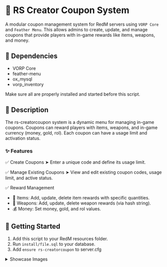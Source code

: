 # 🎫 RS Creator Coupon System
A modular coupon management system for RedM servers using `VORP Core` and `Feather Menu`. This allows admins to create, update, and manage coupons that provide players with in-game rewards like items, weapons, and money.

## 🧩 Dependencies
 - VORP Core
 - feather-menu
 - ox_mysql
 - vorp_inventory

Make sure all are properly installed and started before this script.

## 📝 Description
The rs-creatorcoupon system is a dynamic menu for managing in-game coupons. Coupons can reward players with items, weapons, and in-game currency (money, gold, rol). Each coupon can have a usage limit and activation status.

### ✨ Features
✅ Create Coupons
➤ Enter a unique code and define its usage limit.

✅ Manage Existing Coupons
➤ View and edit existing coupon codes, usage limit, and active status.

✅ Reward Management
  - 🧱 Items: Add, update, delete item rewards with specific quantities.
  - 🔫 Weapons: Add, update, delete weapon rewards (via hash string).
  - 💰 Money: Set money, gold, and rol values.

## 🚀 Getting Started
  1. Add this script to your RedM resources folder.
  2. Run `install/file.sql` to your database.
  3. Add `ensure rs-creatorcoupon` to server.cfg

<details>
  <summary>Showcase Images</summary>
  
  ### Home Page
  ![image](https://github.com/user-attachments/assets/efbfa838-41a6-4caf-8315-c06c83332a48)
  
  ### Create New Coupon Page
  ![{F0E004F9-9767-407C-9CC4-AA3765370E9E}](https://github.com/user-attachments/assets/a888f5bf-8fce-402f-b5cc-8fafe0cf75d7)
  
  ### Available Coupons Page
  ![{1BD9AF0B-8DF6-45DE-BBA9-5E07312B6FA8}](https://github.com/user-attachments/assets/7537b013-5a92-4cf9-b2e7-934e927e9972)
  
  ### Manage Coupon Page
  ![{BDB47E68-FA43-440D-B9F9-A24E05E4B8BB}](https://github.com/user-attachments/assets/3a387cea-518e-4f48-8c74-70f772d38d35)
  
  ### Manage Coupon Reward Items Page
  ![{12E9D320-989D-4FC6-A51A-8F9B4A892E02}](https://github.com/user-attachments/assets/4865b0ca-d2a9-4e35-a79a-ee19f9a71435)
  ![{DA8B15CE-7827-411A-B999-B5301AB145EB}](https://github.com/user-attachments/assets/43f4fea4-922c-4a78-a019-295f8f1fc949)
  
  ### Manage Coupon Reward Weapons Page
  ![{1EE90B82-558F-4F41-935D-CD40CEB9CA00}](https://github.com/user-attachments/assets/9753f86f-81cc-465b-bcc7-3d357e834e3b)
  
  ### Manage Coupon Reward Money Page
  ![{2FFF6FE5-B2ED-4B4A-8DF6-B61DEE3BE6C6}](https://github.com/user-attachments/assets/a27bfbb9-dcb9-4971-99bb-f79c12ac2ac7)
  
  ### Redeem Prompt
  ![{6063574B-2EBF-4700-8C3A-0C6C488F5243}](https://github.com/user-attachments/assets/6e083057-9f68-417c-a4d6-bc89fa4b4d52)
</details>
